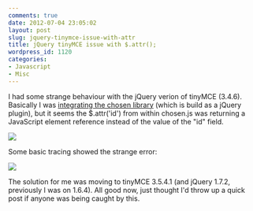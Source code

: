 ```yaml
---
comments: true
date: 2012-07-04 23:05:02
layout: post
slug: jquery-tinymce-issue-with-attr
title: jQuery tinyMCE issue with $.attr();
wordpress_id: 1120
categories:
- Javascript
- Misc
---
```


I had some strange behaviour with the jQuery verion of tinyMCE (3.4.6). Basically I was [integrating the chosen library](http://harvesthq.github.com/chosen/) (which is build as a jQuery plugin), but it seems the $.attr('id') from within chosen.js was returning a JavaScript element reference instead of the value of the "id" field.

[![](http://www.chapter31.com/wp-content/uploads/2012/07/tiny_error.png)](http://www.chapter31.com/wp-content/uploads/2012/07/tiny_error.png)

Some basic tracing showed the strange error:

[![](http://www.chapter31.com/wp-content/uploads/2012/07/tiny_trace.png)](http://www.chapter31.com/wp-content/uploads/2012/07/tiny_trace.png)

The solution for me was moving to tinyMCE 3.5.4.1 (and jQuery 1.7.2, previously I was on 1.6.4). All good now, just thought I'd throw up a quick post if anyone was being caught by this.
